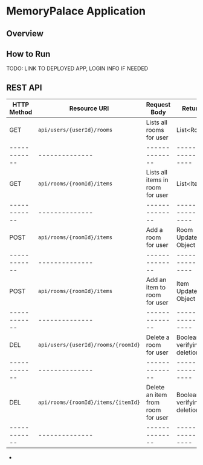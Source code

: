 # MemoryPalace Application

## Overview

## How to Run
TODO: LINK TO DEPLOYED APP, LOGIN INFO IF NEEDED

## REST API

| HTTP Method | Resource URI | Request Body |       Returns       |
|------------|--------------|--------------|--------------------|
| GET         |`api/users/{userId}/rooms`|Lists all rooms for user|List&lt;Room&gt;|
|------------|--------------|--------------|--------------------|
| GET         |`api/rooms/{roomId}/items`|Lists all items in room for user|List&lt;Item&gt;|
|------------|--------------|--------------|--------------------|
| POST         |`api/rooms/{roomId}/items`|Add a room for user|Room Updated Object|
|------------|--------------|--------------|--------------------|
| POST         |`api/rooms/{roomId}/items`|Add an item to room for user|Item Updated Object|
|------------|--------------|--------------|--------------------|
| DEL         |`api/users/{userId}/rooms/{roomId}`|Delete a room for user|Boolean verifying deletion|
|------------|--------------|--------------|--------------------|
| DEL         |`api/rooms/{roomId}/items/{itemId}`|Delete an item from room for user|Boolean verifying deletion|
|------------|--------------|--------------|--------------------|
*
